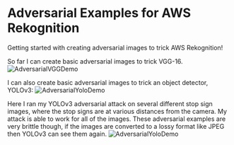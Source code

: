 # Adversarial Examples for AWS Rekognition
Getting started with creating adversarial images to trick AWS Rekognition!

So far I can create basic adversarial images to trick VGG-16.
![AdversarialVGGDemo](/adversarial-test/demo.gif)


I can also create basic adversarial images to trick an object detector, YOLOv3:
![AdversarialYoloDemo](/yolo-v3-adversarial/demo.gif)

Here I ran my YOLOv3 adversarial attack on several different stop sign images, where the stop signs are at various distances from the camera. My attack is able to work for all of the images. These adversarial examples are very brittle though, if the images are converted to a lossy format like JPEG then YOLOv3 can see them again.
![AdversarialYoloDemo](/yolo-v3-adversarial/demo.gif)
